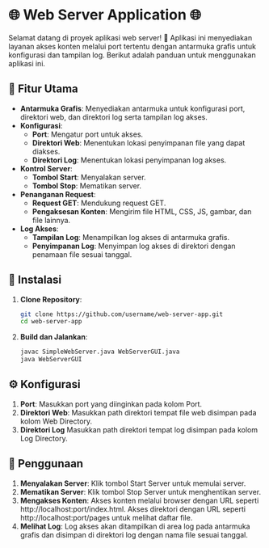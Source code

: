 # 🌐 Web Server Application 🌐

Selamat datang di proyek aplikasi web server! 🎉 Aplikasi ini menyediakan layanan akses konten melalui port tertentu dengan antarmuka grafis untuk konfigurasi dan tampilan log. Berikut adalah panduan untuk menggunakan aplikasi ini.

## 🚀 Fitur Utama

- **Antarmuka Grafis**: Menyediakan antarmuka untuk konfigurasi port, direktori web, dan direktori log serta tampilan log akses.
- **Konfigurasi**: 
  - **Port**: Mengatur port untuk akses.
  - **Direktori Web**: Menentukan lokasi penyimpanan file yang dapat diakses.
  - **Direktori Log**: Menentukan lokasi penyimpanan log akses.
- **Kontrol Server**:
  - **Tombol Start**: Menyalakan server.
  - **Tombol Stop**: Mematikan server.
- **Penanganan Request**: 
  - **Request GET**: Mendukung request GET.
  - **Pengaksesan Konten**: Mengirim file HTML, CSS, JS, gambar, dan file lainnya.
- **Log Akses**:
  - **Tampilan Log**: Menampilkan log akses di antarmuka grafis.
  - **Penyimpanan Log**: Menyimpan log akses di direktori dengan penamaan file sesuai tanggal.

## 🔧 Instalasi

1. **Clone Repository**:

   ```bash
   git clone https://github.com/username/web-server-app.git
   cd web-server-app
   ```
2. **Build dan Jalankan**:
   ```bash
   javac SimpleWebServer.java WebServerGUI.java
   java WebServerGUI
   ``` 

## ⚙️ Konfigurasi

1. **Port**:
   Masukkan port yang diinginkan pada kolom Port.
3. **Direktori Web**:
   Masukkan path direktori tempat file web disimpan pada kolom Web Directory.
5. **Direktori Log**
   Masukkan path direktori tempat log disimpan pada kolom Log Directory.

## 🌟 Penggunaan
1. **Menyalakan Server**:
   Klik tombol Start Server untuk memulai server.
3. **Mematikan Server**:
   Klik tombol Stop Server untuk menghentikan server.
4. **Mengakses Konten**:
   Akses konten melalui browser dengan URL seperti http://localhost:port/index.html. Akses direktori dengan URL seperti http://localhost:port/pages untuk melihat daftar file.
5. **Melihat Log**:
   Log akses akan ditampilkan di area log pada antarmuka grafis dan disimpan di direktori log dengan nama file sesuai tanggal.
